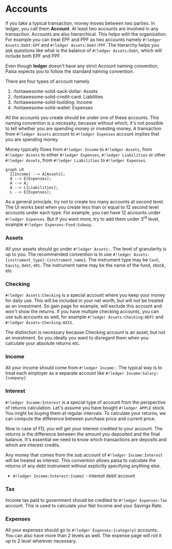 # Accounts

If you take a typical transaction, money moves between two parties. In
ledger, you call them **Account**. At least two accounts are involved
in any transaction. Accounts are also hierarchical. This helps with
the organization. For example you can treat EPF and PPF as two
accounts namely `#!ledger Assets:Debt:EPF` and `#!ledger
Assets:Debt:PPF`. The hierarchy helps you ask questions like what is
the balance of `#!ledger Assets:Debt`, which will include both EPF and
PPF.

Even though **ledger** doesn't have any strict Account naming
convention, Paisa expects you to follow the standard naming
convention.

There are four types of account namely

1. :fontawesome-solid-sack-dollar: Assets
1. :fontawesome-solid-credit-card: Liabilities
1. :fontawesome-solid-building: Income
1. :fontawesome-solid-wallet: Expenses

All the accounts you create should be under one of these
accounts. This naming convention is a necessity, because without
which, it's not possible to tell whether you are spending money or
investing money. A transaction from `#!ledger Assets` account to
`#!ledger Expenses` account implies that you are spending money.

Money typically flows from `#!ledger Income` to `#!ledger Assets`,
from `#!ledger Assets` to either `#!ledger Expenses`, `#!ledger
Liabilities` or other `#!ledger Assets`, from `#!ledger Liabilities`
to `#!ledger Expenses`.

``` mermaid
graph LR
  I[Income] --> A[Assets];
  A --> E[Expenses];
  A --> A;
  A --> L[Liabilities];
  L --> E[Expenses];
```

As a general principle, try not to create too many accounts at second
level. The UI works best when you create less than or equal to 12
second level accounts under each type. For example, you can have 12
accounts under `#!ledger Expenses`. But if you want more, try to add them under
3<sup>rd</sup> level, example `#!ledger Expenses:Food:Subway`.


### Assets

All your assets should go under `#!ledger Assets:`. The level of granularity is
up to you. The recommended convention is to use
`#!ledger Assets:{instrument_type}:{instrument_name}`. The instrument type may
be `Cash`, `Equity`, `Debt`, etc. The instrument name may be the name of
the fund, stock, etc

### Checking

`#!ledger Assets:Checking` is a special account where you keep your money for
daily use. This will be included in your net worth, but will not be
treated as an investment. So gain page for example, will exclude this
account and won't show the returns. If you have multiple checking
accounts, you can use sub accounts as well, for example `#!ledger
Assets:Checking:HDFC` and `#!ledger Assets:Checking:AXIS`.

The distinction is necessary because Checking account is an asset, but
not an investment. So you ideally you want to disregard them when you
calculate your absolute returns etc.


### Income

All your income should come from `#!ledger Income:`. The typical way
is to treat each employer as a separate account like `#!ledger
Income:Salary:{company}`

### Interest

`#!ledger Income:Interest` is a special type of account from the perspective of
returns calculation. Let's assume you have bought `#!ledger APPLE` stock. You
might be buying them at regular intervals. To calculate your returns,
we can compute the difference between purchase price and current
price.

Now in case of FD, you will get your interest credited to your
account. The returns is the difference between the amount you
deposited and the final balance. It's essential we need to know which
transactions are deposits and which are interest credits.

Any money that comes from the sub account of `#!ledger
Income:Interest` will be treated as interest. This convention allows
paisa to calculate the returns of any debt instrument without
explicitly specifying anything else.

* `#!ledger Income:Interest:{name}` - interest debit account

### Tax

Income tax paid to government should be credited to `#!ledger
Expenses:Tax` account. This is used to calculate your Net Income and
your Savings Rate.

### Expenses

All your expenses should go to `#!ledger Expenses:{category}`
accounts. You can also have more than 2 levels as well. The expense
page will roll it up to 2 level wherever necessary.
